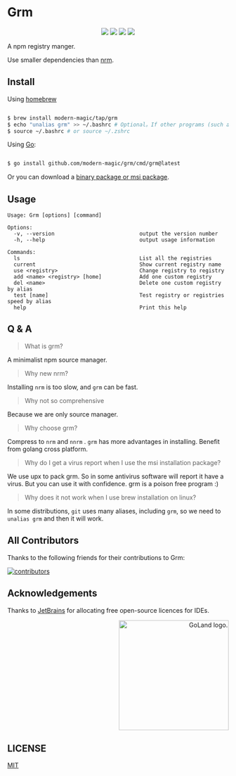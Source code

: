 # Grm

<p align="center">
<a title="Go Report Card" target="_blank" href="https://goreportcard.com/report/github.com/modern-magic/grm"><img src="https://goreportcard.com/badge/github.com/modern-magic/grm?style=flat-square" /></a>
<a title="Doc for grm" target="_blank" href="https://pkg.go.dev/github.com/modern-magic/grm"><img src="https://pkg.go.dev/badge/github.com/modern-magic/grm.svg" /></a>
<a title="Codecov" target="_blank" href="https://codecov.io/gh/modern-magic/grm"><img src="https://img.shields.io/codecov/c/github/modern-magic/grm?style=flat-square&logo=codecov" /></a>
<a title="Release" target="_blank" href="https://github.com/modern-magic/grm/releases"><img src="https://img.shields.io/github/v/release/modern-magic/grm.svg?color=161823&style=flat-square&logo=smartthings" /></a>
</p>

A npm registry manger.

Use smaller dependencies than [nrm](https://github.com/Pana/nrm).

## Install

Using [homebrew](https://brew.sh/)

```bash

$ brew install modern-magic/tap/grm
$ echo "unalias grm" >> ~/.bashrc # Optional。If other programs (such as 'git') use 'grm' as an alias.
$ source ~/.bashrc # or source ~/.zshrc
```

Using [Go](https://golang.org/):

```bash

$ go install github.com/modern-magic/grm/cmd/grm@latest

```

Or you can download a [binary package or msi package](https://github.com/modern-magic/grm/releases/latest).

## Usage

```shell
Usage: Grm [options] [command]

Options:
  -v, --version                           output the version number
  -h, --help                              output usage information

Commands:
  ls                                      List all the registries
  current                                 Show current registry name
  use <registry>                          Change registry to registry
  add <name> <registry> [home]            Add one custom registry
  del <name>                              Delete one custom registry by alias
  test [name]                             Test registry or registries speed by alias
  help                                    Print this help

```

## Q & A

> What is grm?

A minimalist npm source manager.

> Why new nrm?

Installing `nrm` is too slow, and `grm` can be fast.

> Why not so comprehensive

Because we are only source manager.

> Why choose grm?

Compress to `nrm` and `nnrm` . `grm` has more advantages in installing. Benefit from golang cross platform.

> Why do I get a virus report when I use the msi installation package?

We use upx to pack grm. So in some antivirus software will report it have a virus. But you can use it with confidence. grm is a poison free program :)

> Why does it not work when I use brew installation on linux?

In some distributions, `git` uses many aliases, including `grm`, so we need to `unalias grm` and then it will work.

## All Contributors

Thanks to the following friends for their contributions to Grm:

<a href="https://github.com/modern-magic/grm/graphs/contributors">
  <img src="https://opencollective.com/grm/contributors.svg?width=890&button=false" alt="contributors">
</a>

## Acknowledgements

Thanks to [JetBrains](https://www.jetbrains.com/) for allocating free open-source licences for IDEs.

<p align="right">
<img width="250px" height="250px"  src="https://resources.jetbrains.com/storage/products/company/brand/logos/GoLand_icon.png" alt="GoLand logo.">
</p>

## LICENSE

[MIT](./LICENSE)
